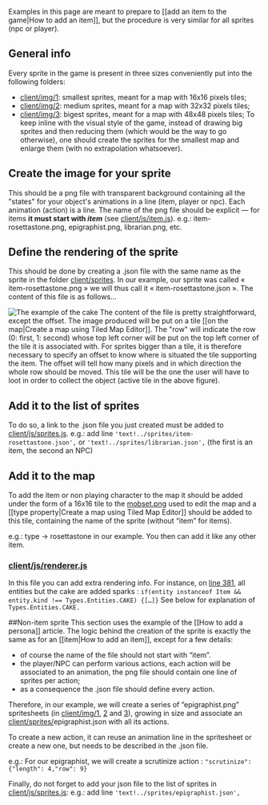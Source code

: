 Examples in this page are meant to prepare to [[add an item to the game|How to add an item]], but the procedure is very similar for all sprites (npc or player).

## General info
Every sprite in the game is present in three sizes conveniently put into the following folders:
* [client/img/1](https://github.com/browserquest/BrowserQuest/tree/master/client/img/1): smallest sprites, meant for a map with 16x16 pixels tiles;
* [client/img/2](https://github.com/browserquest/BrowserQuest/tree/master/client/img/2): medium sprites, meant for a map with 32x32 pixels tiles;
* [client/img/3](https://github.com/browserquest/BrowserQuest/tree/master/client/img/3): bigest sprites, meant for a map with 48x48 pixels tiles;
To keep inline with the visual style of the game, instead of drawing big sprites and then reducing them (which would be the way to go otherwise), one should create the sprites for the smallest map and enlarge them (with no extrapolation whatsoever).

## Create the image for your sprite
This should be a png file with transparent background containing all the "states" for your object's animations in a line (item, player or npc). Each animation (action) is a line. The name of the png file should be explicit — for items **it must start with _item_** (see [client/js/item.js](https://github.com/browserquest/BrowserQuest/blob/79431ce7eaf5cbebca1565e41df44cca6ac8f6f2/client/js/item.js#L26)).
e.g.: item-rosettastone.png, epigraphist.png, librarian.png, etc.

## Define the rendering of the sprite
This should be done by creating a .json file with the same name as the sprite in the folder [client/sprites](https://github.com/browserquest/BrowserQuest/tree/master/client/sprites). In our example, our sprite was called « item-rosettastone.png » we will thus call it « item-rosettastone.json ».
The content of this file is as follows…

![The example of the cake](https://f.cloud.github.com/assets/3218235/1164886/cf8ed9ca-2061-11e3-8ad4-6bdf95d77a18.png)
The content of the file is pretty straightforward, except the offset. The image produced will be put on a tile [[on the map|Create a map using Tiled Map Editor]]. The "row" will indicate the row (0: first, 1: second) whose top left corner will be put on the top left corner of the tile it is associated with. For sprites bigger than a tile, it is therefore necessary to specify an offset to know where is situated the tile supporting the item. The offset will tell how many pixels and in which direction the whole row should be moved. This tile will be the one the user will have to loot in order to collect the object (active tile in the above figure).

## Add it to the list of sprites
To do so, a link to the .json file you just created must be added to [client/js/sprites.js](https://github.com/browserquest/BrowserQuest/blob/master/client/js/sprites.js).
e.g.: add line `'text!../sprites/item-rosettastone.json',` or `'text!../sprites/librarian.json',` (the first is an item, the second an NPC)

## Add it to the map
To add the item or non playing character to the map it should be added under the form of a 16x16 tile to the [mobset.png](https://github.com/browserquest/BrowserQuest/blob/master/tools/maps/tmx/mobset.png) used to edit the map and a [[type property|Create a map using Tiled Map Editor]] should be added to this tile, containing the name of the sprite (without “item” for items).

e.g.: type → rosettastone in our example. You then can add it like any other item.

### [client/js/renderer.js](https://github.com/browserquest/BrowserQuest/blob/master/client/js/renderer.js)
In this file you can add extra rendering info. For instance, on [line 381](https://github.com/browserquest/BrowserQuest/blob/79431ce7eaf5cbebca1565e41df44cca6ac8f6f2/client/js/renderer.js#L381), all entities but the cake are added sparks : `if(entity instanceof Item && entity.kind !== Types.Entities.CAKE) {[…]}`
See below for explanation of `Types.Entities.CAKE.`

##Non-item sprite
This section uses the example of the [[How to add a persona]] article.
The logic behind the creation of the sprite is exactly the same as for an [[item|How to add an item]], except for a few details:
* of course the name of the file should not start with “item”.
* the player/NPC can perform various actions, each action will be associated to an animation, the png file should contain one line of sprites per action;
* as a consequence the .json file should define every action.

Therefore, in our example, we will create a series of ”epigraphist.png” spritesheets (in [client/img/1](https://github.com/browserquest/BrowserQuest/tree/master/client/img/1), [2](https://github.com/browserquest/BrowserQuest/tree/master/client/img/2) and [3](https://github.com/browserquest/BrowserQuest/tree/master/client/img/3)), growing in size and associate an [client/sprites/](https://github.com/browserquest/BrowserQuest/tree/master/client/sprites)epigraphist.json with all its actions.

To create a new action, it can reuse an animation line in the spritesheet or create a new one, but needs to be described in the .json file.

e.g.: For our epigraphist, we will create a scrutinize action : `"scrutinize": {"length": 4,"row": 9}`

Finally, do not forget to add your json file to the list of sprites in [client/js/sprites.js](https://github.com/browserquest/BrowserQuest/blob/master/client/js/sprites.js):
e.g.: add line `'text!../sprites/epigraphist.json',`

